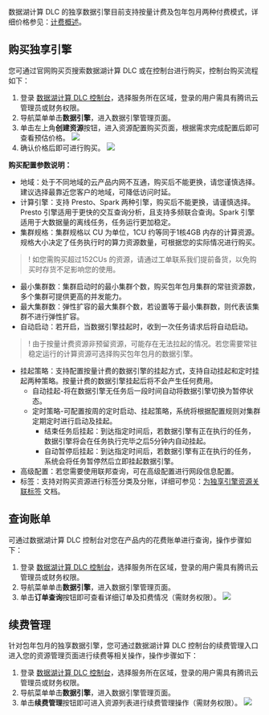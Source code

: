 数据湖计算 DLC 的独享数据引擎目前支持按量计费及包年包月两种付费模式，详细价格参见：[计费概述](https://cloud.tencent.com/document/product/1342/50371)。

## 购买独享引擎
您可通过官网购买页搜索数据湖计算 DLC 或在控制台进行购买，控制台购买流程如下：
1. 登录 [数据湖计算 DLC 控制台](https://console.cloud.tencent.com/dlc)，选择服务所在区域，登录的用户需具有腾讯云管理员或财务权限。
2. 导航菜单单击**数据引擎**，进入数据引擎管理页面。
3. 单击左上角**创建资源**按钮，进入资源配置购买页面，根据需求完成配置后即可查看预估价格。
![](https://qcloudimg.tencent-cloud.cn/raw/85102a081c303a0b035bd38079b17a78.png)
4. 确认价格后即可进行购买。
![](https://qcloudimg.tencent-cloud.cn/raw/780664743462d628bf7e4c46b58e3282.png)

**购买配置参数说明：**
- 地域：处于不同地域的云产品内网不互通，购买后不能更换，请您谨慎选择。建议选择最靠近您客户的地域，可降低访问时延。
- 计算引擎：支持 Presto、Spark 两种引擎，购买后不能更换，请谨慎选择。Presto 引擎适用于更快的交互查询分析，且支持多频联合查询。Spark 引擎适用于大数据量的离线任务，任务运行更加稳定。
- 集群规格：集群规格以 CU 为单位，1CU 约等同于1核4GB 内存的计算资源。规格大小决定了任务执行时的算力资源数量，可根据您的实际情况进行购买。
>! 如您需购买超过152CUs 的资源，请通过工单联系我们提前备货，以免购买时存货不足影响您的使用。
- 最小集群数：集群启动时的最小集群个数，购买包年包月集群的常驻资源数，多个集群可提供更高的并发能力。
- 最大集群数：弹性扩容的最大集群个数，若设置等于最小集群数，则代表该集群不进行弹性扩容。
- 自动启动：若开启，当数据引擎挂起时，收到一次任务请求后将自动启动。
>! 由于按量计费资源非预留资源，可能存在无法拉起的情况。若您需要常驻稳定运行的计算资源可选择购买包年包月的数据引擎。
- 挂起策略：支持配置按量计费的数据引擎的挂起方式，支持自动挂起和定时挂起两种策略。按量计费的数据引擎挂起后将不会产生任何费用。
	- 自动挂起-将在数据引擎无任务后一段时间自动将数据引擎切换为暂停状态。
	- 定时策略-可配置按周的定时启动、挂起策略，系统将根据配置规则对集群定期定时进行启动及挂起。
		- 结束任务后挂起：到达指定时间后，若数据引擎有正在执行的任务，数据引擎将会在任务执行完毕之后5分钟内自动挂起。
		- 自动暂停后挂起：到达指定时间后，若数据引擎有正在执行的任务，系统会将任务暂停然后立即挂起数据引擎。
- 高级配置：若您需要使用联邦查询，可在高级配置进行网段信息配置。
- 标签：支持对购买资源进行标签分类及分账，详细可参见：[为独享引擎资源关联标签](https://cloud.tencent.com/document/product/1342/73091) 文档。

## 查询账单
可通过数据湖计算 DLC 控制台对您在产品内的花费账单进行查询，操作步骤如下：
1. 登录 [数据湖计算 DLC 控制台](https://console.cloud.tencent.com/dlc)，选择服务所在区域，登录的用户需具有腾讯云管理员或财务权限。
2. 导航菜单单击**数据引擎**，进入数据引擎管理页面。
3. 单击**订单查询**按钮即可查看详细订单及扣费情况（需财务权限）。
![](https://qcloudimg.tencent-cloud.cn/raw/b9631e7d9d2bfc9ac0961cdb6510d0a6.png)

## 续费管理
针对包年包月的独享数据引擎，您可通过数据湖计算 DLC 控制台的续费管理入口进入您的资源管理页面进行续费等相关操作，操作步骤如下：
1. 登录 [数据湖计算 DLC 控制台](https://console.cloud.tencent.com/dlc)，选择服务所在区域，登录的用户需具有腾讯云管理员或财务权限。
2. 导航菜单单击**数据引擎**，进入数据引擎管理页面。
3. 单击**续费管理**按钮即可进入资源列表进行续费管理操作（需财务权限）。
![](https://qcloudimg.tencent-cloud.cn/raw/d2536d99db4b40ebb2bf7d8be5838762.png)
